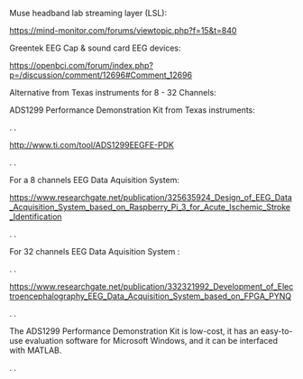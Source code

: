 Muse headband lab streaming layer (LSL):

https://mind-monitor.com/forums/viewtopic.php?f=15&t=840


Greentek EEG Cap & sound card EEG devices:

https://openbci.com/forum/index.php?p=/discussion/comment/12696#Comment_12696

Alternative from Texas instruments for 8 - 32 Channels:

ADS1299 Performance Demonstration Kit from Texas instruments:

. .

http://www.ti.com/tool/ADS1299EEGFE-PDK

. .

For a 8 channels EEG Data Aquisition System:

https://www.researchgate.net/publication/325635924_Design_of_EEG_Data_Acquisition_System_based_on_Raspberry_Pi_3_for_Acute_Ischemic_Stroke_Identification

. .

For 32 channels EEG Data Aquisition System :

. .

https://www.researchgate.net/publication/332321992_Development_of_Electroencephalography_EEG_Data_Acquisition_System_based_on_FPGA_PYNQ

. .

The ADS1299 Performance Demonstration Kit is low-cost, it has an easy-to-use evaluation software for Microsoft Windows, and it can be interfaced with MATLAB.

.
.
